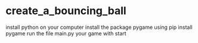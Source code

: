 # create_a_bouncing_ball
install python on your computer
install the package pygame  using pip install pygame
run the file main.py 
your game with start
